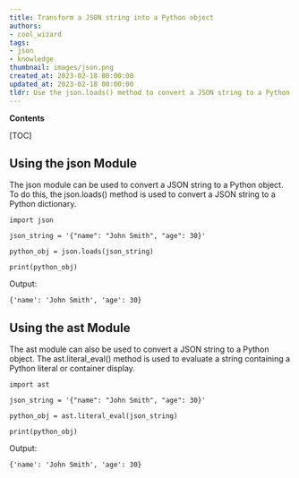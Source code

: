 ```yaml
---
title: Transform a JSON string into a Python object
authors:
- cool_wizard
tags:
- json
- knowledge
thumbnail: images/json.png
created_at: 2023-02-18 00:00:00
updated_at: 2023-02-18 00:00:00
tldr: Use the json.loads() method to convert a JSON string to a Python object.
---
```


**Contents**

[TOC]

## Using the json Module

The json module can be used to convert a JSON string to a Python object. To do this, the json.loads() method is used to convert a JSON string to a Python dictionary.

```
import json

json_string = '{"name": "John Smith", "age": 30}'

python_obj = json.loads(json_string)

print(python_obj)
```

Output: 
```
{'name': 'John Smith', 'age': 30}
```

## Using the ast Module

The ast module can also be used to convert a JSON string to a Python object. The ast.literal_eval() method is used to evaluate a string containing a Python literal or container display.

```
import ast

json_string = '{"name": "John Smith", "age": 30}'

python_obj = ast.literal_eval(json_string)

print(python_obj)
```

Output: 
```
{'name': 'John Smith', 'age': 30}
```
